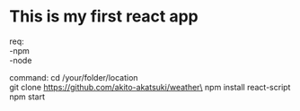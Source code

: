 # This is my first react app
req:\
-npm\
-node

command:
cd /your/folder/location\
git clone https://github.com/akito-akatsuki/weather\
npm install react-script\
npm start

